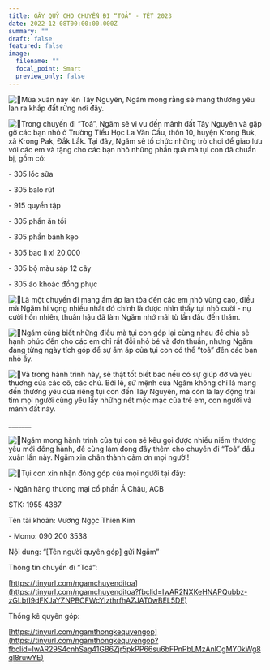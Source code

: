 ```yaml
---
title: GÂY QUỸ CHO CHUYẾN ĐI “TOẢ” - TẾT 2023
date: 2022-12-08T00:00:00.000Z
summary: ""
draft: false
featured: false
image:
  filename: ""
  focal_point: Smart
  preview_only: false
---
```

![🌻](https://static.xx.fbcdn.net/images/emoji.php/v9/t1a/1/16/1f33b.png)Mùa xuân này lên Tây Nguyên, Ngăm mong rằng sẽ mang thương yêu lan ra khắp đất rừng nơi đây.

![🌻](https://static.xx.fbcdn.net/images/emoji.php/v9/t1a/1/16/1f33b.png)Trong chuyến đi “Toả”, Ngăm sẽ vi vu đến mảnh đất Tây Nguyên và gặp gỡ các bạn nhỏ ở Trường Tiểu Học La Văn Cầu, thôn 10, huyện Krong Buk, xã Krong Pak, Đắk Lắk. Tại đây, Ngăm sẽ tổ chức những trò chơi để giao lưu với các em và tặng cho các bạn nhỏ những phần quà mà tụi con đã chuẩn bị, gồm có:

\- [](<>)305 lốc sữa

\- 305 balo rút

\- 915 quyển tập

\- 305 phần ăn tối

\- 305 phần bánh kẹo

\- 305 bao lì xì 20.000

\- 305 bộ màu sáp 12 cây

\- 305 áo khoác đồng phục

![🌻](https://static.xx.fbcdn.net/images/emoji.php/v9/t1a/1/16/1f33b.png)Là một chuyến đi mang ấm áp lan tỏa đến các em nhỏ vùng cao, điều mà Ngăm hi vọng nhiều nhất đó chính là được nhìn thấy tụi nhỏ cười - nụ cười hồn nhiên, thuần hậu đã làm Ngăm nhớ mãi từ lần đầu đến thăm.

![🌻](https://static.xx.fbcdn.net/images/emoji.php/v9/t1a/1/16/1f33b.png)Ngăm cũng biết những điều mà tụi con góp lại cùng nhau để chia sẻ hạnh phúc đến cho các em chỉ rất đỗi nhỏ bé và đơn thuần, nhưng Ngăm đang từng ngày tích góp để sự ấm áp của tụi con có thể “toả” đến các bạn nhỏ ấy.

![🌻](https://static.xx.fbcdn.net/images/emoji.php/v9/t1a/1/16/1f33b.png)Và trong hành trình này, sẽ thật tốt biết bao nếu có sự giúp đỡ và yêu thương của các cô, các chú. Bởi lẽ, sứ mệnh của Ngăm không chỉ là mang đến thương yêu của riêng tụi con đến Tây Nguyên, mà còn là lay động trái tim mọi người cùng yêu lấy những nét mộc mạc của trẻ em, con người và mảnh đất này.

\_\_\_\_\_\__

![🌻](https://static.xx.fbcdn.net/images/emoji.php/v9/t1a/1/16/1f33b.png)Ngăm mong hành trình của tụi con sẽ kêu gọi được nhiều niềm thương yêu mới đồng hành, để cùng làm đong đầy thêm cho chuyến đi “Toả” đầu xuân lần này. Ngăm xin chân thành cảm ơn mọi người!

![🌻](https://static.xx.fbcdn.net/images/emoji.php/v9/t1a/1/16/1f33b.png)Tụi con xin nhận đóng góp của mọi người tại đây:

\- Ngân hàng thương mại cổ phần Á Châu, ACB

STK: 1955 4387

Tên tài khoản: Vương Ngọc Thiên Kim

\- Momo: 090 200 3538

Nội dung: “\[Tên người quyên góp] gửi Ngăm”

Thông tin chuyến đi “Toả”:

[https://tinyurl.com/ngamchuyenditoa](https://tinyurl.com/ngamchuyenditoa?fbclid=IwAR2NXKeHNAPQubbz-zGLbfI9dFKJaYZNPBCFWcYIzthrfhAZJAT0wBEL5DE)

Thống kê quyên góp:

[https://tinyurl.com/ngamthongkequyengop](https://tinyurl.com/ngamthongkequyengop?fbclid=IwAR29S4cnhSag41GB6Zjr5pkPP66su6bFPnPbLMzAnlCgMY0kWg8qI8ruwYE)